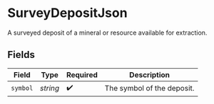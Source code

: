 # SurveyDepositJson

A surveyed deposit of a mineral or resource available for extraction.


## Fields

| Field                      | Type                       | Required                   | Description                |
| -------------------------- | -------------------------- | -------------------------- | -------------------------- |
| `symbol`                   | *string*                   | :heavy_check_mark:         | The symbol of the deposit. |